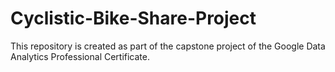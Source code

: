 # Cyclistic-Bike-Share-Project
This repository is created as part of the capstone project of the Google Data Analytics Professional Certificate.
